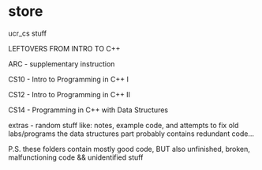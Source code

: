 # store
ucr_cs stuff

LEFTOVERS FROM INTRO TO C++ 

ARC  - supplementary instruction

CS10 - Intro to Programming in C++ I

CS12 - Intro to Programming in C++ II

CS14 - Programming in C++ with Data Structures 

extras - random stuff like: notes, example code, and attempts to fix old labs/programs
        the data structures part probably contains redundant code...

P.S.
these folders contain mostly good code, BUT also unfinished, broken, malfunctioning code && unidentified stuff
